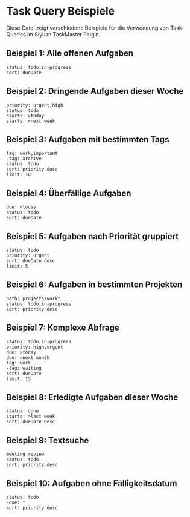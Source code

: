 # Task Query Beispiele

Diese Datei zeigt verschiedene Beispiele für die Verwendung von Task-Queries im Siyuan TaskMaster Plugin.

## Beispiel 1: Alle offenen Aufgaben

```tasks
status: todo,in-progress
sort: dueDate
```

## Beispiel 2: Dringende Aufgaben dieser Woche

```tasks
priority: urgent,high
status: todo
starts: >today
starts: <next week
```

## Beispiel 3: Aufgaben mit bestimmten Tags

```tasks
tag: work,important
-tag: archive
status: todo
sort: priority desc
limit: 10
```

## Beispiel 4: Überfällige Aufgaben

```tasks
due: <today
status: todo
sort: dueDate
```

## Beispiel 5: Aufgaben nach Priorität gruppiert

```tasks
status: todo
priority: urgent
sort: dueDate desc
limit: 5
```

## Beispiel 6: Aufgaben in bestimmten Projekten

```tasks
path: projects/work*
status: todo,in-progress
sort: priority desc
```

## Beispiel 7: Komplexe Abfrage

```tasks
status: todo,in-progress
priority: high,urgent
due: >today
due: <next month
tag: work
-tag: waiting
sort: dueDate
limit: 15
```

## Beispiel 8: Erledigte Aufgaben dieser Woche

```tasks
status: done
starts: >last week
sort: dueDate desc
```

## Beispiel 9: Textsuche

```tasks
meeting review
status: todo
sort: priority desc
```

## Beispiel 10: Aufgaben ohne Fälligkeitsdatum

```tasks
status: todo
-due: *
sort: priority desc
```
